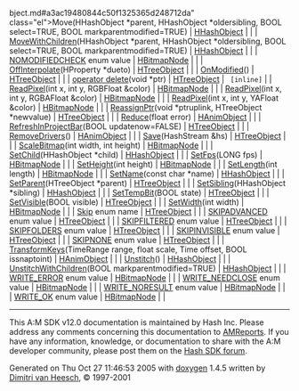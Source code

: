 bject.md#a3ac19480844c50f1325365d248712da" class="el">Move</a>(HHashObject \*parent, HHashObject \*oldersibling, BOOL select=TRUE, BOOL markparentmodified=TRUE) | <a href="classHHashObject.md" class="el">HHashObject</a> |  |
| <a href="classHHashObject.md#38b5d23f7de2c1a7071ae9c13d6008c5" class="el">MoveWithChildren</a>(HHashObject \*parent, HHashObject \*oldersibling, BOOL select=TRUE, BOOL markparentmodified=TRUE) | <a href="classHHashObject.md" class="el">HHashObject</a> |  |
| <a href="classHBitmapNode.md#a481861fff87f0ebf88ec15d9e206f906fe5a6de34947399bec1de494faffbb4" class="el">NOMODIFIEDCHECK</a> enum value | <a href="classHBitmapNode.md" class="el">HBitmapNode</a> |  |
| <a href="classHTreeObject.md#ef935bce206a25f79efff9a115d56b17" class="el">OffInterpolate</a>(HProperty \*dueto) | <a href="classHTreeObject.md" class="el">HTreeObject</a> |  |
| <a href="classHTreeObject.md#1923648b89c926d018852bbb33a1af38" class="el">OnModified</a>() | <a href="classHTreeObject.md" class="el">HTreeObject</a> |  |
| <a href="classHTreeObject.md#b2a90b0840ba0f087728d89d27353935" class="el">operator delete</a>(void \*ptr) | <a href="classHTreeObject.md" class="el">HTreeObject</a> | ` [inline]` |
| <a href="classHBitmapNode.md#76bd1fa3bd3914167a53e3e25ccb595e" class="el">ReadPixel</a>(int x, int y, RGBFloat &color) | <a href="classHBitmapNode.md" class="el">HBitmapNode</a> |  |
| <a href="classHBitmapNode.md#bffbb1bdcca358aafe5ae702077168d1" class="el">ReadPixel</a>(int x, int y, RGBAFloat &color) | <a href="classHBitmapNode.md" class="el">HBitmapNode</a> |  |
| <a href="classHBitmapNode.md#a350bf25f70ebc124213e5ab0b4b924b" class="el">ReadPixel</a>(int x, int y, YAFloat &color) | <a href="classHBitmapNode.md" class="el">HBitmapNode</a> |  |
| <a href="classHTreeObject.md#4b29014666e184078e964ff750bdbdb2" class="el">ReassignPtr</a>(void \*ptruplink, HTreeObject \*newvalue) | <a href="classHTreeObject.md" class="el">HTreeObject</a> |  |
| <a href="classHAnimObject.md#5354f38a63c6579c1bc90386d7c75722" class="el">Reduce</a>(float error) | <a href="classHAnimObject.md" class="el">HAnimObject</a> |  |
| <a href="classHTreeObject.md#9272ef733a40f9c87d994dc53788c108" class="el">RefreshInProjectBar</a>(BOOL updatenow=FALSE) | <a href="classHTreeObject.md" class="el">HTreeObject</a> |  |
| <a href="classHAnimObject.md#669f182a4dd52422a310f5e3187302b4" class="el">RemoveDrivers</a>() | <a href="classHAnimObject.md" class="el">HAnimObject</a> |  |
| <a href="classHTreeObject.md#b160e6c14becfd6508929b9b834e8510" class="el">Save</a>(HashStream &hs) | <a href="classHTreeObject.md" class="el">HTreeObject</a> |  |
| <a href="classHBitmapNode.md#5988ebe9c94bc1df268302398b88259f" class="el">ScaleBitmap</a>(int width, int height) | <a href="classHBitmapNode.md" class="el">HBitmapNode</a> |  |
| <a href="classHHashObject.md#24e19ce2b036b4d67d5b2ec0817ebdc4" class="el">SetChild</a>(HHashObject \*child) | <a href="classHHashObject.md" class="el">HHashObject</a> |  |
| <a href="classHBitmapNode.md#01f124db0da9e88f374426f626c7d711" class="el">SetFps</a>(LONG fps) | <a href="classHBitmapNode.md" class="el">HBitmapNode</a> |  |
| <a href="classHBitmapNode.md#feea73156231ff8f250e7f9f349e49f0" class="el">SetHeight</a>(int height) | <a href="classHBitmapNode.md" class="el">HBitmapNode</a> |  |
| <a href="classHBitmapNode.md#f4257287ceccc0286ca07706359b33ba" class="el">SetLength</a>(int length) | <a href="classHBitmapNode.md" class="el">HBitmapNode</a> |  |
| <a href="classHHashObject.md#7f64499486374a6a28d8e1f7f70783cc" class="el">SetName</a>(const char \*name) | <a href="classHHashObject.md" class="el">HHashObject</a> |  |
| <a href="classHTreeObject.md#eb451c59cc9d433921288eea41502eac" class="el">SetParent</a>(HTreeObject \*parent) | <a href="classHTreeObject.md" class="el">HTreeObject</a> |  |
| <a href="classHHashObject.md#efd04a26a8bc6bd1afcfd97c10d3083c" class="el">SetSibling</a>(HHashObject \*sibling) | <a href="classHHashObject.md" class="el">HHashObject</a> |  |
| <a href="classHTreeObject.md#1c96c46e39cfcfdc3463e1817e3a618c" class="el">SetTempBit</a>(BOOL state) | <a href="classHTreeObject.md" class="el">HTreeObject</a> |  |
| <a href="classHTreeObject.md#d133bf3e9e9bf2a3d3f5ea57ddbe9ae6" class="el">SetVisible</a>(BOOL visible) | <a href="classHTreeObject.md" class="el">HTreeObject</a> |  |
| <a href="classHBitmapNode.md#ff85d77fe4659bd9dfb48ca398b42b5f" class="el">SetWidth</a>(int width) | <a href="classHBitmapNode.md" class="el">HBitmapNode</a> |  |
| <a href="classHTreeObject.md#72ef2b9b6965d078e3c7f95487a82d1c" class="el">Skip</a> enum name | <a href="classHTreeObject.md" class="el">HTreeObject</a> |  |
| <a href="classHTreeObject.md#72ef2b9b6965d078e3c7f95487a82d1cb0bd5a6125fca4931e8de9d9fd5afb1e" class="el">SKIPADVANCED</a> enum value | <a href="classHTreeObject.md" class="el">HTreeObject</a> |  |
| <a href="classHTreeObject.md#72ef2b9b6965d078e3c7f95487a82d1c09eff00b6f676e661b9cc0ae70929eb5" class="el">SKIPFILTERED</a> enum value | <a href="classHTreeObject.md" class="el">HTreeObject</a> |  |
| <a href="classHTreeObject.md#72ef2b9b6965d078e3c7f95487a82d1c39e3a4202385b10c1398766d63f13fdf" class="el">SKIPFOLDERS</a> enum value | <a href="classHTreeObject.md" class="el">HTreeObject</a> |  |
| <a href="classHTreeObject.md#72ef2b9b6965d078e3c7f95487a82d1c09c194de48c4efe3054cb36eb5ae5b10" class="el">SKIPINVISIBLE</a> enum value | <a href="classHTreeObject.md" class="el">HTreeObject</a> |  |
| <a href="classHTreeObject.md#72ef2b9b6965d078e3c7f95487a82d1c032ca6d2ae0118b99e81fd7d7605265a" class="el">SKIPNONE</a> enum value | <a href="classHTreeObject.md" class="el">HTreeObject</a> |  |
| <a href="classHAnimObject.md#9ea55998be0fd4ae2ea1ebe3a57ff1f9" class="el">TransformKeys</a>(TimeRange range, float scale, Time offset, BOOL issnaptoint) | <a href="classHAnimObject.md" class="el">HAnimObject</a> |  |
| <a href="classHHashObject.md#d7aa1f6c10b8e3edef464e01f98dabd1" class="el">Unstitch</a>() | <a href="classHHashObject.md" class="el">HHashObject</a> |  |
| <a href="classHHashObject.md#ad8830b8fe793bf6204f8f9837b6e3b7" class="el">UnstitchWithChildren</a>(BOOL markparentmodified=TRUE) | <a href="classHHashObject.md" class="el">HHashObject</a> |  |
| <a href="classHBitmapNode.md#68986ab776eb5d6b5a809a1c005a73006ffd8aa558c1ab84ddc0a01e4f14ed0d" class="el">WRITE_ERROR</a> enum value | <a href="classHBitmapNode.md" class="el">HBitmapNode</a> |  |
| <a href="classHBitmapNode.md#68986ab776eb5d6b5a809a1c005a7300819f8bf3646673def34d8208b4f59bd9" class="el">WRITE_NEEDCLOSE</a> enum value | <a href="classHBitmapNode.md" class="el">HBitmapNode</a> |  |
| <a href="classHBitmapNode.md#68986ab776eb5d6b5a809a1c005a73001ecc89dbe4cbc5edea13ce47f5e4bbab" class="el">WRITE_NORESULT</a> enum value | <a href="classHBitmapNode.md" class="el">HBitmapNode</a> |  |
| <a href="classHBitmapNode.md#68986ab776eb5d6b5a809a1c005a730088c7dbe6cb83ed7007d031d2aaf99da5" class="el">WRITE_OK</a> enum value | <a href="classHBitmapNode.md" class="el">HBitmapNode</a> |  |

------------------------------------------------------------------------

<span class="small">This A:M SDK v12.0 documentation is maintained by Hash Inc. Please address any comments concerning this documentation to [AMReports](http://www.hash.com/reports). If you have any information, knowledge, or documentation to share with the A:M developer community, please post them on the [Hash SDK forum](http://www.hash.com/forums/index.php?showforum=11).</span>

Generated on Thu Oct 27 11:46:53 2005 with [<span class="image placeholder" original-image-src="doxygen.png" original-image-title="" height="45" width="100" align="middle" border="0">doxygen</span>](http://www.doxygen.org/index.html) 1.4.5 written by [Dimitri van Heesch](mailto:dimitri@stack.nl), © 1997-2001
